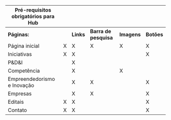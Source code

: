| Pré-requisitos obrigatórios para Hub |      |                    |           |                        |         |
|--------------------------------------|------|--------------------|-----------|------------------------|---------|
| **Páginas:**                          |      | **Links**          | **Barra de pesquisa** | **Imagens**            | **Botões** |
| Página inicial                       | X    | X                  | X         | X                      | X         |
| Iniciativas                          | X    | X                  |           |                        | X         |
| P&D&I                                |      | X                  |           |                        |           |
| Competência                          |      | X                  |           | X                      |           |
| Empreendedorismo e Inovação          |      | X                  | X         |                        | X         |
| Empresas                             |      | X                  | X         |                        | X         |
| Editais                              | X    | X                  |           |                        | X         |
| Contato                              | X    | X                  |           |                        | X         |
